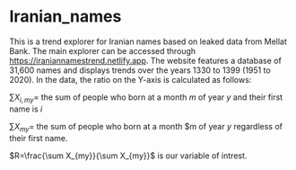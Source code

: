 # Iranian_names
This is a trend explorer for Iranian names based on leaked data from Mellat Bank. The main explorer can be accessed through https://iraniannamestrend.netlify.app. The website features a database of 31,600 names and displays trends over the years 1330 to 1399 (1951 to 2020). In the data, the ratio on the Y-axis is calculated as follows:

$\sum X_{i,my} =$ the sum of people who born at a month $m$ of year $y$ and their first name is $i$

$\sum X_{my} =$ the sum of people who born at a month $m of year $y$ regardless of their first name.


$R=\frac{\sum X_{my}}{\sum X_{my}}$ is our variable of intrest.
